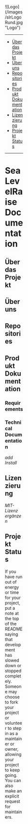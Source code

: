<div style="width:60px ; height:60px; margin:auto">
![Logo](/images/slrLogoRund.jpg "Logo")
<div>

* * *
*   [Über das Projekt](##Über_das_Projekt)
*   [Über uns](#Über_uns)
*   [Repositories](##Repositories)
*   [Produkt Dokumentation](##Produkt_Dokumentation)
*   [Lizenzierung](##Lizenzierung)
*   [Projekt Status](##Projekt_Status)

* * *

# SeaLevelRaise Documentation



## Über das Projekt



## Über uns



## Repositories



## Produkt Dokumentation

### Requirements

### Technical Documentation

*add Install*

## Lizenzierung
*MIT-Lizenz ergänzen*

## Projekt Status
If you have run out of energy or time for your project, put a note at the top of the README saying that development has slowed down or stopped completely. Someone may choose to fork your project or volunteer to step in as a maintainer or owner, allowing your project to keep going. You can also make an explicit request for maintainers.
